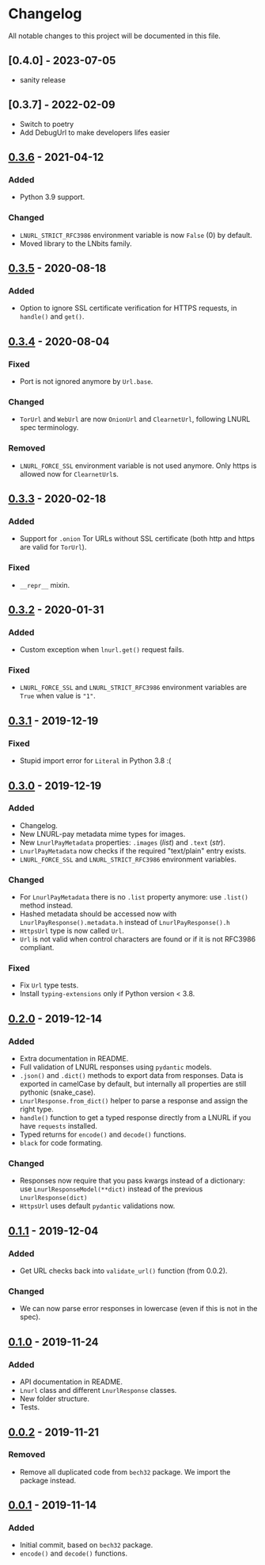 Changelog
=========

All notable changes to this project will be documented in this file.

## [0.4.0] - 2023-07-05
- sanity release

## [0.3.7] - 2022-02-09
- Switch to poetry
- Add DebugUrl to make developers lifes easier

## [0.3.6] - 2021-04-12

### Added
- Python 3.9 support.

### Changed
- `LNURL_STRICT_RFC3986` environment variable is now `False` (0) by default.
- Moved library to the LNbits family.

## [0.3.5] - 2020-08-18

### Added
- Option to ignore SSL certificate verification for HTTPS requests, in `handle()` and `get()`.

## [0.3.4] - 2020-08-04

### Fixed
- Port is not ignored anymore by `Url.base`.

### Changed
- `TorUrl` and `WebUrl` are now `OnionUrl` and `ClearnetUrl`, following LNURL spec terminology.

### Removed
- `LNURL_FORCE_SSL` environment variable is not used anymore. Only https is allowed now for `ClearnetUrl`s.

## [0.3.3] - 2020-02-18

### Added
- Support for `.onion` Tor URLs without SSL certificate (both http and https are valid for `TorUrl`).

### Fixed
- `__repr__` mixin.

## [0.3.2] - 2020-01-31

### Added
- Custom exception when `lnurl.get()` request fails.

### Fixed
- `LNURL_FORCE_SSL` and `LNURL_STRICT_RFC3986` environment variables are `True` when value is `"1"`.

## [0.3.1] - 2019-12-19

### Fixed
- Stupid import error for `Literal` in Python 3.8 :(

## [0.3.0] - 2019-12-19

### Added
- Changelog.
- New LNURL-pay metadata mime types for images.
- New `LnurlPayMetadata` properties: `.images` (_list_) and `.text` (_str_).
- `LnurlPayMetadata` now checks if the required "text/plain" entry exists.
- `LNURL_FORCE_SSL` and `LNURL_STRICT_RFC3986` environment variables.

### Changed
- For `LnurlPayMetadata` there is no `.list` property anymore: use `.list()` method instead.
- Hashed metadata should be accessed now with `LnurlPayResponse().metadata.h` instead of `LnurlPayResponse().h`
- `HttpsUrl` type is now called `Url`.
- `Url` is not valid when control characters are found or if it is not RFC3986 compliant.

### Fixed
- Fix `Url` type tests.
- Install `typing-extensions` only if Python version < 3.8.

## [0.2.0] - 2019-12-14

### Added
- Extra documentation in README.
- Full validation of LNURL responses using `pydantic` models.
- `.json()` and `.dict()` methods to export data from responses. Data is exported in camelCase
  by default, but internally all properties are still pythonic (snake_case).
- `LnurlResponse.from_dict()` helper to parse a response and assign the right type.
- `handle()` function to get a typed response directly from a LNURL if you have `requests` installed.
- Typed returns for `encode()` and `decode()` functions.
- `black` for code formating.

### Changed
- Responses now require that you pass kwargs instead of a dictionary: use `LnurlResponseModel(**dict)`
  instead of the previous `LnurlResponse(dict)`
- `HttpsUrl` uses default `pydantic` validations now.

## [0.1.1] - 2019-12-04

### Added
- Get URL checks back into `validate_url()` function (from 0.0.2).

### Changed
- We can now parse error responses in lowercase (even if this is not in the spec).

## [0.1.0] - 2019-11-24

### Added
- API documentation in README.
- `Lnurl` class and different `LnurlResponse` classes.
- New folder structure.
- Tests.

## [0.0.2] - 2019-11-21

### Removed
- Remove all duplicated code from `bech32` package. We import the package instead.

## [0.0.1] - 2019-11-14

### Added
- Initial commit, based on `bech32` package.
- `encode()` and `decode()` functions.


[unreleased]: https://github.com/lnbits/lnurl/compare/0.3.6...HEAD
[0.3.6]: https://github.com/lnbits/lnurl/compare/0.3.5...0.3.6
[0.3.5]: https://github.com/lnbits/lnurl/compare/0.3.4...0.3.5
[0.3.4]: https://github.com/lnbits/lnurl/compare/0.3.3...0.3.4
[0.3.3]: https://github.com/lnbits/lnurl/compare/0.3.2...0.3.3
[0.3.2]: https://github.com/lnbits/lnurl/compare/0.3.1...0.3.2
[0.3.1]: https://github.com/lnbits/lnurl/compare/0.3.0...0.3.1
[0.3.0]: https://github.com/lnbits/lnurl/compare/0.2.0...0.3.0
[0.2.0]: https://github.com/lnbits/lnurl/compare/0.1.1...0.2.0
[0.1.1]: https://github.com/lnbits/lnurl/compare/0.1.0...0.1.1
[0.1.0]: https://github.com/lnbits/lnurl/compare/0.0.2...0.1.0
[0.0.2]: https://github.com/lnbits/lnurl/compare/0.0.1...0.0.2
[0.0.1]: https://github.com/lnbits/lnurl/releases/tag/0.0.1
